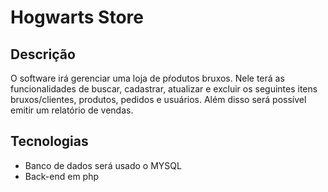 # Hogwarts Store

## Descrição

O software irá gerenciar uma loja de pŕodutos bruxos. Nele terá as funcionalidades de buscar, cadastrar, atualizar e excluir os seguintes itens bruxos/clientes, produtos, pedidos e usuários. Além disso será possível emitir um relatório de vendas. 

## Tecnologias 

- Banco de dados será usado o MYSQL
- Back-end em php
